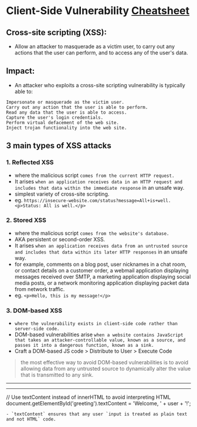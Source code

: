 # Client-Side Vulnerability [Cheatsheet](https://portswigger.net/web-security/cross-site-scripting/cheat-sheet)

## Cross-site scripting (XSS):
-  Allow an attacker to masquerade as a victim user, to carry out any actions that the user can perform, and to access any of the user's data.

## Impact:
- An attacker who exploits a cross-site scripting vulnerability is typically able to:
```
Impersonate or masquerade as the victim user.
Carry out any action that the user is able to perform.
Read any data that the user is able to access.
Capture the user's login credentials.
Perform virtual defacement of the web site.
Inject trojan functionality into the web site.
```

## 3 main types of XSS attacks

### 1. Reflected XSS
- where the malicious script `comes from the current HTTP request.`
- It arises `when an application receives data in an HTTP request and includes that data within the immediate response` in an unsafe way.
- simplest variety of cross-site scripting.
- eg. `https://insecure-website.com/status?message=All+is+well.<p>Status: All is well.</p>`

### 2. Stored XSS
- where the malicious script `comes from the website's database.`
- AKA persistent or second-order XSS.
- It arises `when an application receives data from an untrusted source and includes that data within its later HTTP responses` in an unsafe way.
- for example, comments on a blog post, user nicknames in a chat room, or contact details on a customer order, a webmail application displaying messages received over SMTP, a marketing application displaying social media posts, or a network monitoring application displaying packet data from network traffic.
- eg. `<p>Hello, this is my message!</p>`

### 3. DOM-based XSS
-  `where the vulnerability exists in client-side code rather than server-side code.`
- DOM-based vulnerabilities arise `when a website contains JavaScript that takes an attacker-controllable value, known as a source, and passes it into a dangerous function, known as a sink.`
- Craft a DOM-based JS code > Distribute to User > Execute Code

> the most effective way to avoid DOM-based vulnerabilities is to avoid allowing data from any untrusted source to dynamically alter the value that is transmitted to any sink.

---
---

// Use textContent instead of innerHTML to avoid interpreting HTML
document.getElementById('greeting').textContent = 'Welcome, ' + user + '!';
```
- `textContent` ensures that any user `input is treated as plain text and not HTML` code.


